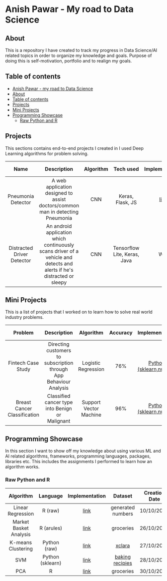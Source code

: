 # Anish Pawar - My road to Data Science

## About

This is a repository I have created to track my progress in Data Science/AI related topics in order to organize my knowledge and goals. Purpose of doing this is self-motivation, portfolio and to realign my goals.

## Table of contents
- [Anish Pawar - my road to Data Science](#Anish-Pawar---My-road-to-Data-Science)
- [About](#about)
- [Table of contents](#Table-of-contents)
- [Projects](#Projects)
- [Mini Projects](#mini-projects)
- [Programming Showcase](#programming-showcase)
	+ [Raw Python and R](#raw-python-and-r)


## Projects

This sections contains end-to-end projects I created in I used Deep Learning algorithms for problem solving.

| Name | Description | Algorithm | Tech used | Implementation | Report | Creation Date |
| :---: | :---: | :---: | :---: | :---: | :---: | :---: |
| Pneumonia Detector | A web application designed to assist doctors/common man in detecting Pneumonia | CNN | Keras, Flask, JS | [link](https://github.com/anish2197/pneumonia-detector) | [link](https://github.com/anish2197/pneumonia-detector/blob/master/README.md) |  6/1/2019 |
| Distracted Driver Detector | An android application which continuously scans driver of a vehicle and detects and alerts if he's distracted or sleepy | CNN | Tensorflow Lite, Keras, Java | WIP | WIP | - |



## Mini Projects

This is a list of projects that I worked on to learn how to solve real world industry problems.

| Problem | Description | Algorithm | Accuracy | Implementation | Dataset | Creation Date |
| :---: | :---: | :---: | :---: | :---: | :---: | :---: |
| Fintech Case Study | Directing customers to subscription through App Behaviour Analysis | Logistic Regression | 76% | [Python (sklearn,numpy)](https://github.com/anish2197/Data-Science/tree/master/Mini%20Projects/Fintech%20Case%20Study) | [App Behaviour Dataset](http://www.superdatascience.com/wp-content/uploads/2018/09/CS3_Data.zip) | 22/12/2018
| Breast Cancer Classification | Classified cancer type into Benign or Malignant | Support Vector Machine | 96% | [Python (sklearn,numpy)](https://github.com/anish2197/Data-Science/tree/master/Mini%20Projects/Breast%20Cancer%20Classification) | [Breast Cancer Wisconsin Dataset](https://www.kaggle.com/uciml/breast-cancer-wisconsin-data) | 20/11/2018


## Programming Showcase

In this section I want to show off my knowledge about using various ML and AI related algorithms, frameworks, programming languages, packages, libraries etc. This includes the assignments I performed to learn how an algorithm works.

### Raw Python and R

| Algorithm | Language | Implementation | Dataset | Creation Date |
| :---: | :---: | :---: | :---: | :---: |
| Linear Regression | R (raw) | [link](https://github.com/anish2197/Data-Science/tree/master/Notebooks%20and%20R%20scripts/Simple%20Linear%20Regression) | generated numbers | 	10/10/2018 |
| Market Basket Analysis | R (arules) | [link](https://github.com/anish2197/Data-Science/tree/master/Notebooks%20and%20R%20scripts/Market%20Basket%20Analysis) | groceries | 26/10/2018 |
| K-means Clustering | Python (raw) | [link](https://github.com/anish2197/Data-Science/tree/master/Notebooks%20and%20R%20scripts/K%20Means%20Clustering) | [xclara](https://www.kaggle.com/hdriss/xclara#xclara.csv) | 27/10/2018 |
| SVM | Python (sklearn) | [link](https://github.com/anish2197/Data-Science/tree/master/Notebooks%20and%20R%20scripts/Support%20Vector%20Machine) | [baking recipies](https://github.com/adashofdata/muffin-cupcake/blob/master/recipes_muffins_cupcakes.csv) | 28/10/2018 |
| PCA | R | [link](https://github.com/anish2197/Data-Science/tree/master/Notebooks%20and%20R%20scripts/Principal%20Component%20Analysis) | groceries | 30/10/2018 |
